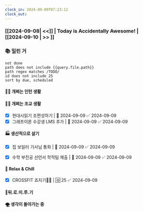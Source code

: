 ```yaml
---
clock_in: 2024-09-09T07:23:12
clock_out:
---
```

### [[2024-09-08| <<]] | **Today is Accidentally Awesome!** | [[2024-09-10 | >> ]]

### 📚 밀린 거
```tasks
not done 
path does not include {{query.file.path}}
path regex matches /TODO/
id does not include 25
sort by due, scheduled
```

#### 🤦‍♂️ 개쩌는 인턴 생활
#### 👨‍🏫 개쩌는 조교 생활
- [x] 현대시읽기 조편성하기 | 📅 2024-09-09 ✅ 2024-09-09
- [x] 그래프이론 수강생 LMS 추가 | 📅 2024-09-09 ✅ 2024-09-09

#### 🏭 생산적으로 살기
- [x] 집 보일러 기사님 통화 | 📅 2024-09-09 ✅ 2024-09-09
- [x] 수학 부전공 선언서 학적팀 제출 | 📅 2024-09-09 ✅ 2024-09-09


#### 🍻 Relax & Chill 
- [x] CROSSFIT 죠지기🏋️‍♀️ | 🆔 25 ✅ 2024-09-09

#### 💨뒤.로.미.루.기

#### 🌪 생각이 돌아가는 중